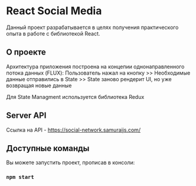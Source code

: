 # React Social Media

Данный проект разрабатывается в целях получения практического опыта в работе с библиотекой React.

## О проекте

Архитектура приложения построена на концепии однонаправленного потока данных (FLUX):
Пользователь нажал на кнопку >> Необходимые данные отправились в State >> State заново рендерит UI, но уже возвращая новые данные

Для State Managment используется библиотека Redux

## Server API

Ссылка на API - https://social-network.samuraijs.com/

## Доступные команды

Вы можете запустить проект, прописав в консоли:

### `npm start`

